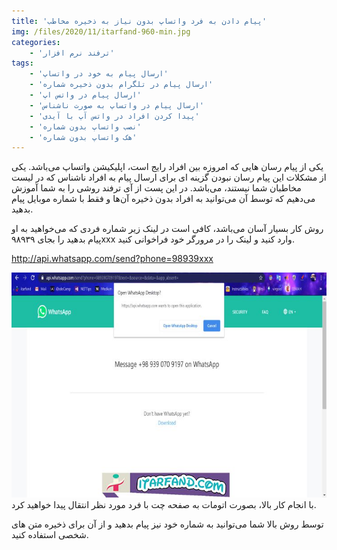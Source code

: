 ```yaml
---
title: 'پیام دادن به فرد واتساپ بدون نیاز به ذخیره مخاطب'
img: /files/2020/11/itarfand-960-min.jpg
categories:
    - 'ترفند نرم افزار'
tags:
    - 'ارسال پیام به خود در واتساپ'
    - 'ارسال پیام در تلگرام بدون ذخیره شماره'
    - 'ارسال پیام در واتس اپ'
    - 'ارسال پیام در واتساپ به صورت ناشناس'
    - 'پيدا كردن افراد در واتس آپ با آیدی'
    - 'نصب واتساپ بدون شماره'
    - 'هک واتساپ بدون شماره'
---
```


یکی از پیام رسان هایی که امروزه بین افراد رایج است، اپلیکیشن واتساپ می‌باشد. یکی از مشکلات این پیام رسان نبودن گزینه ای برای ارسال پیام به افراد ناشناس که در لیست مخاطبان شما نیستند، می‌باشد. در این پست از آی ترفند روشی را به شما آموزش می‌دهیم که توسط آن می‌توانید به افراد بدون ذخیره آن‌ها و فقط با شماره موبایل پیام بدهید.

روش کار بسیار آسان می‌باشد، کافی است در لینک زیر شماره فردی که می‌خواهید به او پیام بدهید را بجای ۹۸۹۳۹xxx وارد کنید و لینک را در مرورگر خود فراخوانی کنید.

<http://api.whatsapp.com/send?phone=98939xxx>

![mhkarami97](/files/2020/11/itarfand-961-min.jpg)  
با انجام کار بالا، بصورت اتومات به صفحه چت با فرد مورد نظر انتقال پیدا خواهید کرد.

توسط روش بالا شما می‌توانید به شماره خود نیز پیام بدهید و از آن برای ذخیره متن های شخصی استفاده کنید.